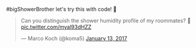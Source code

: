#bigShowerBrother
let's try this with code! 🚿

<blockquote class="twitter-tweet" data-lang="en"><p lang="en" dir="ltr">Can you distinguish the shower humidity profile of my roommates? 🚿 <a href="https://t.co/myal93dHZZ">pic.twitter.com/myal93dHZZ</a></p>&mdash; Marco Koch (@koma5) <a href="https://twitter.com/koma5/status/819866453910360064">January 13, 2017</a></blockquote>
